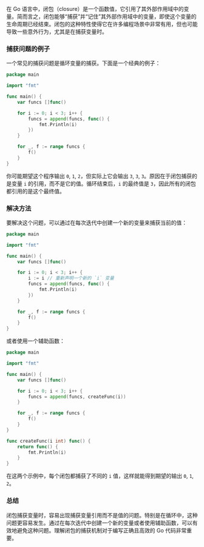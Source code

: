 在 Go 语言中，闭包（closure）是一个函数值，它引用了其外部作用域中的变量。简而言之，闭包能够“捕获”并“记住”其外部作用域中的变量，即使这个变量的生命周期已经结束。闭包的这种特性使得它在许多编程场景中非常有用，但也可能导致一些意外行为，尤其是在捕获变量时。

### 捕获问题的例子

一个常见的捕获问题是循环变量的捕获。下面是一个经典的例子：

```go
package main

import "fmt"

func main() {
    var funcs []func()

    for i := 0; i < 3; i++ {
        funcs = append(funcs, func() {
            fmt.Println(i)
        })
    }

    for _, f := range funcs {
        f()
    }
}
```

你可能期望这个程序输出 `0`, `1`, `2`，但实际上它会输出 `3`, `3`, `3`。原因在于闭包捕获的是变量 `i` 的引用，而不是它的值。循环结束后，`i` 的最终值是 `3`，因此所有的闭包都引用的是这个最终值。

### 解决方法

要解决这个问题，可以通过在每次迭代中创建一个新的变量来捕获当前的值：

```go
package main

import "fmt"

func main() {
    var funcs []func()

    for i := 0; i < 3; i++ {
        i := i // 重新声明一个新的 `i` 变量
        funcs = append(funcs, func() {
            fmt.Println(i)
        })
    }

    for _, f := range funcs {
        f()
    }
}
```

或者使用一个辅助函数：

```go
package main

import "fmt"

func main() {
    var funcs []func()

    for i := 0; i < 3; i++ {
        funcs = append(funcs, createFunc(i))
    }

    for _, f := range funcs {
        f()
    }
}

func createFunc(i int) func() {
    return func() {
        fmt.Println(i)
    }
}
```

在这两个示例中，每个闭包都捕获了不同的 `i` 值，这样就能得到期望的输出 `0`, `1`, `2`。

### 总结

闭包捕获变量时，容易出现捕获变量引用而不是值的问题。特别是在循环中，这种问题更容易发生。通过在每次迭代中创建一个新的变量或者使用辅助函数，可以有效地避免这种问题。理解闭包的捕获机制对于编写正确且高效的 Go 代码非常重要。